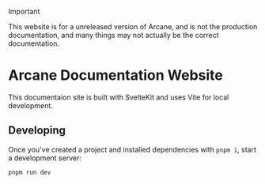 > [!IMPORTANT]  
> This website is for a unreleased version of Arcane, and is not the production documentation, and many things may not actually be the correct documentation.

# Arcane Documentation Website

This documentaion site is built with SvelteKit and uses Vite for local development.

## Developing

Once you've created a project and installed dependencies with `pnpm i`, start a development server:

```bash
pnpm run dev
```
